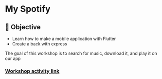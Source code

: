 # My Spotify

## 🎯 Objective

- Learn how to make a mobile application with Flutter
- Create a back with express

The goal of this workshop is to search for music, download it, and play it on our app

### [Workshop activity link](https://www.notion.so/parsival/My-Spotify-8c013e7ed99a43f4b4f7467b3828eb10)
